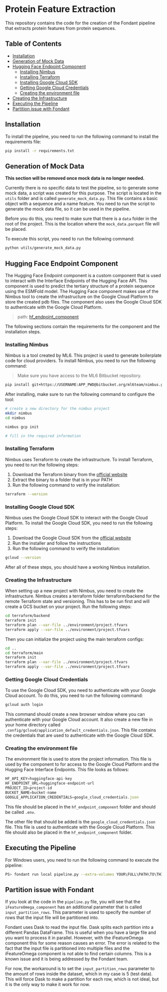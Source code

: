 # Protein Feature Extraction

This repository contains the code for the creation of the Fondant pipeline that extracts protein features from protein sequences.

## Table of Contents

- [Installation](#installation)
- [Generation of Mock Data](#generation-of-mock-data)
- [Hugging Face Endpoint Component](#hugging-face-endpoint-component)
  - [Installing Nimbus](#installing-nimbus)
  - [Installing Terraform](#installing-terraform)
  - [Installing Google Cloud SDK](#installing-google-cloud-sdk)
  - [Getting Google Cloud Credentials](#getting-google-cloud-credentials)
  - [Creating the environment file](#creating-the-environment-file)
- [Creating the Infrastructure](#creating-the-infrastructure)
- [Executing the Pipeline](#executing-the-pipeline)
- [Partition issue with Fondant](#partition-issue-with-fondant)

## Installation

To install the pipeline, you need to run the following command to install the requirements file:

```bash
pip install -r requirements.txt
```

## Generation of Mock Data

**This section will be removed once mock data is no longer needed.**

Currently there is no specific data to test the pipeline, so to generate some mock data, a script was created for this purpose. The script is located in the `utils` folder and is called `generate_mock_data.py`. This file contains a basic object with a sequence and a name feature. You need to run the script to generate the mock data file, so it can be used in the pipeline.

Before you do this, you need to make sure that there is a ``data`` folder in the root of the project. This is the location where the ``mock_data.parquet`` file will be placed.

To execute this script, you need to run the following command:

```bash
python utils/generate_mock_data.py
```

## Hugging Face Endpoint Component

The Hugging Face Endpoint component is a custom component that is used to interact with the Interface Endpoints of the Hugging Face API. This component is used to predict the tertiary structure of a protein sequence using the ESMFold model. The Hugging Face component makes use of the Nimbus tool to create the infrastructure on the Google Cloud Platform to store the created pdb files. The component also uses the Google Cloud SDK to authenticate with the Google Cloud Platform.

> path: [hf_endpoint_component](./components/hf_endpoint_component/)

The following sections contain the requirements for the component and the installation steps.

### Installing Nimbus

Nimbus is a tool created by ML6. This project is used to generate boilerplate code for cloud providers. To install Nimbus, you need to run the following command:

> Make sure you have access to the ML6 Bitbucket repository.

```bash
pip install git+https://USERNAME:APP_PWD@bitbucket.org/ml6team/nimbus.git#egg=Nimbus
```

After installing, make sure to run the following command to configure the tool:

```bash
# create a new directory for the nimbus project
mkdir nimbus
cd nimbus

nimbus gcp init

# fill in the required information
```

### Installing Terraform

Nimbus uses Terraform to create the infrastructure. To install Terraform, you need to run the following steps:

1. Download the Terraform binary from the [official website](https://developer.hashicorp.com/terraform/install)
2. Extract the binary to a folder that is in your PATH
3. Run the following command to verify the installation:

```bash
terraform --version
```

### Installing Google Cloud SDK

Nimbus uses the Google Cloud SDK to interact with the Google Cloud Platform. To install the Google Cloud SDK, you need to run the following steps:

1. Download the Google Cloud SDK from the [official website](https://cloud.google.com/sdk/docs/install)
2. Run the installer and follow the instructions
3. Run the following command to verify the installation:

```bash
gcloud --version
```

After all of these steps, you should have a working Nimbus installation.

### Creating the Infrastructure

When setting up a new project with Nimbus, you need to create the infrastructure. Nimbus creates a terraform folder terraform/backend for the remote Terraform state and versioning. This has to be run first and will create a GCS bucket on your project. Run the following steps:

```bash
cd terraform/backend
terraform init
terraform plan --var-file ../environment/project.tfvars 
terraform apply --var-file ../environment/project.tfvars
```

Then you can initialize the project using the main terraform configs:

```bash
cd ..
cd terraform/main
terraform init
terraform plan --var-file ../environment/project.tfvars 
terraform apply --var-file ../environment/project.tfvars
```

### Getting Google Cloud Credentials

To use the Google Cloud SDK, you need to authenticate with your Google Cloud account. To do this, you need to run the following command:

```bash
gcloud auth login
```

This command should create a new browser window where you can authenticate with your Google Cloud account. It also create a new file in your home directory called ``.config/gcloud/application_default_credentials.json``. This file contains the credentials that are used to authenticate with the Google Cloud SDK.

### Creating the environment file

The environment file is used to store the project information. This file is used by the component to for access to the Google Cloud Platform and the Hugging Face Interface Endpoints. This file looks as follows:

```js
HF_API_KEY=huggingface-api-key
HF_ENDPOINT_URL=huggingface-endpoint-url
PROJECT_ID=project-id
BUCKET_NAME=bucket-name
GOOGLE_APPLICATION_CREDENTIALS=google_cloud_credentials.json
```

This file should be placed in the ``hf_endpoint_component`` folder and should be called ``.env``.

The other file that should be added is the ``google_cloud_credentials.json`` file. This file is used to authenticate with the Google Cloud Platform. This file should also be placed in the ``hf_endpoint_component`` folder.

## Executing the Pipeline

For Windows users, you need to run the following command to execute the pipeline:

```bash
PS> fondant run local pipeline.py --extra-volumes YOUR\FULL\PATH\TO\THIS\PROJECT\data:/data
```

## Partition issue with Fondant

If you look at the code in the `pipeline.py` file, you will see that the `iFeatureOmega_component` has an additional parameter that is called ``input_partition_rows``. This parameter is used to specify the number of rows that the input file will be partitioned into.

Fondant uses Dask to read the input file. Dask splits each partition into a different Pandas DataFrame. This is useful when you have a large file and you want to process it in parallel. However, with the iFeatureOmega component this for some reason causes an error. The error is related to the fact that the input file is partitioned into multiple files and the iFeatureOmega component is not able to find certain columns. This is a known issue and it is being addressed by the Fondant team.

For now, the workaround is to set the ``input_partition_rows`` parameter to the amount of rows inside the dataset, which in my case is 5 (test data). This will force Dask to make a partition for each row, which is not ideal, but it is the only way to make it work for now.
